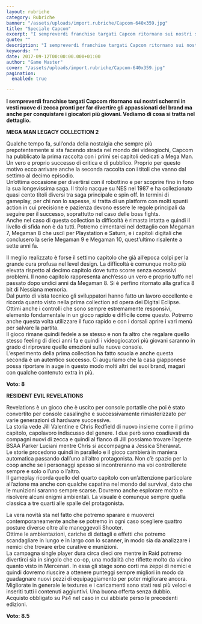 ```yaml
---
layout: rubriche
category: Rubriche
banner: "/assets/uploads/import.rubriche/Capcom-640x359.jpg"
title: "Speciale Capcom"
excerpt: "I sempreverdi franchise targati Capcom ritornano sui nostri schermi in vesti nuove di zecca pronti per far divertire gli appassionati del brand ma anche per conquistare i giocatori più giovani. Vediamo di cosa si tratta nel dettaglio. MEGA MAN LEGACY COLLECTION 2 Qualche tempo fa, sull’onda della nostalgia che sempre più prepotentemente si sta facendo [&hellip"
quote: ""
description: "I sempreverdi franchise targati Capcom ritornano sui nostri schermi in vesti nuove di zecca pronti per far divertire gli appassionati del brand ma anche per conquistare i giocatori più giovani. Vediamo di cosa si tratta nel dettaglio. MEGA MAN LEGACY COLLECTION 2 Qualche tempo fa, sull’onda della nostalgia che sempre più prepotentemente si sta facendo [&hellip"
keywords: ""
date: 2017-09-12T00:00:00.000+01:00
author: "Game Master"
cover: "/assets/uploads/import.rubriche/Capcom-640x359.jpg"
pagination:
  enabled: true

---
```


**I sempreverdi franchise targati Capcom ritornano sui nostri schermi in vesti nuove di zecca pronti per far divertire gli appassionati del brand ma anche per conquistare i giocatori più giovani. Vediamo di cosa si tratta nel dettaglio.**

 **MEGA MAN LEGACY COLLECTION 2**

Qualche tempo fa, sull’onda della nostalgia che sempre più prepotentemente si sta facendo strada nel mondo dei videogiochi, Capcom ha pubblicato la prima raccolta con i primi sei capitoli dedicati a Mega Man. Un vero e proprio successo di critica e di pubblico. Proprio per questo motivo ecco arrivare anche la seconda raccolta con i titoli che vanno dal settimo al decimo episodio.  
Un’ottima occasione per divertirsi con il robottino e per scoprire fino in fono la sua longevissima saga. Il titolo nacque su NES nel 1987 e ha collezionato quasi cento titoli diversi tra saga principale e spin off. In termini di gameplay, per chi non lo sapesse, si tratta di un platform con molti spunti action in cui precisione e pazienza devono essere le regole principali da seguire per il successo, soprattutto nel caso delle boss fights.  
Anche nel caso di questa collection la difficoltà è rimasta intatta e quindi il livello di sfida non è da tutti. Potremo cimentarci nel dettaglio con Megaman 7, Megaman 8 che usciì per Playstation e Saturn, e i capitoli digitali che conclusero la serie Megaman 9 e Megaman 10, quest’ultimo risalente a sette anni fa.  
  
Il meglio realizzato è forse il settimo capitolo che già all’epoca colpì per la grande cura profusa nel level design. La difficoltà è comunque molto più elevata rispetto al decimo capitolo dove tutto scorre senza eccessivi problemi. Il nono capitolo rappresenta anch’esso un vero e proprio tuffo nel passato dopo undici anni da Megaman 8\. Si è perfino ritornato alla grafica 8 bit di Nessiana memoria.  
Dal punto di vista tecnico gli sviluppatori hanno fatto un lavoro eccellente e ricorda quanto visto nella prima collection ad opera dei Digital Eclipse.  
Ottimi anche i controlli che sono sempre estremamente responsivi, elemento fondamentale in un gioco rapido e difficile come questo. Potremo anche questa volta utilizzare il fuco rapido e con i dorsali aprire i vari menù per salvare la partita.  
Il gioco rimane quindi fedele a se stesso e non fa altro che regalare quello stesso feeling di dieci anni fa e quindi i videogiocatori più giovani saranno in grado di riprovare quelle emozioni sulle nuove console.  
L’esperimento della prima collection ha fatto scuola e anche questa seconda è un autentico successo. Ci auguriamo che la casa giapponese possa riportare in auge in questo modo molti altri dei suoi brand, magari con qualche contenuto extra in più.

**Voto: 8**

 **RESIDENT EVIL REVELATIONS**

Revelations è un gioco che è uscito per console portatile che poi è stato convertito per console casalinghe e successivamente rimasterizzato per varie generazioni di hardware successive.  
La storia vede Jill Valentine e Chris Redfield di nuovo insieme come il primo capitolo, capolavoro indiscusso del genere. I due però sono coadiuvati da compagni nuovi di zecca e quindi al fianco di Jill possiamo trovare l’agente BSAA Parker Luciani mentre Chris si accompagna a Jessica Sherawat.  
Le storie procedono quindi in parallelo e il gioco cambierà in maniera automatica passando dall’uno all’altro protagonista. Non c’è spazio per la coop anche se i personaggi spesso si incontreranno ma voi controllerete sempre e solo o l’uno o l’altro.  
Il gameplay ricorda quello del quarto capitolo con un’attenzione particolare all’azione ma anche con qualche capatina nel mondo del survival, dato che le munizioni saranno sempre scarse. Dovremo anche esplorare molto e risolvere alcuni enigmi ambientali. La visuale è comunque sempre quella classica a tre quarti alle spalle del protagonista.  
  
La vera novità sta nel fatto che potremo sparare e muoverci contemporaneamente anche se potremo in ogni caso scegliere quattro posture diverse oltre alle maneggevoli Shooter.  
Ottime le ambientazioni, cariche di dettagli e effetti che potremo scandagliare in lungo e in largo con lo scanner, in modo sia da analizzare i nemici che trovare erbe curative e munizioni.  
La campagna single player dura circa dieci ore mentre in Raid potremo divertirci sia in singolo che co-op, una modalità che riflette molto da vicino quanto visto in Mercenari. In essa gli stage sono corti ma zeppi di nemici e quindi dovremo riuscire a ottenere punteggi sempre migliori in modo da guadagnare nuovi pezzi di equipaggiamento per poter migliorare ancora.  
Migliorate in generale le textures e i caricamenti sono stati resi più veloci e inseriti tutti i contenuti aggiuntivi. Una buona offerta senza dubbio.  
Acquisto obbligato su Ps4 nel caso in cui abbiate perso le precedenti edizioni.

**Voto: 8.5**